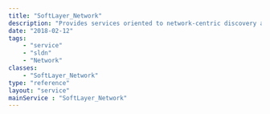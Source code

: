 ```yaml
---
title: "SoftLayer_Network"
description: "Provides services oriented to network-centric discovery and manipulation. "
date: "2018-02-12"
tags:
    - "service"
    - "sldn"
    - "Network"
classes:
    - "SoftLayer_Network"
type: "reference"
layout: "service"
mainService : "SoftLayer_Network"
---
```

